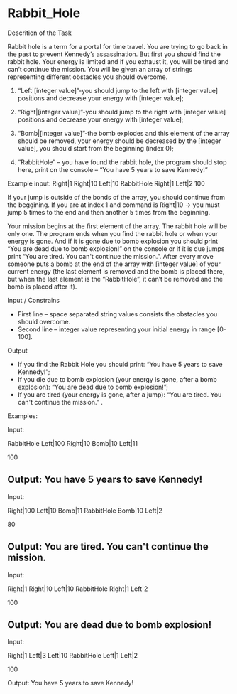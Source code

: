 # Rabbit_Hole
Descrition of the Task

Rabbit hole is a term for a portal for time travel. 
You are trying to go back in the past to prevent Kennedy’s assassination. But first you should find the rabbit hole. Your energy is limited and if you exhaust it, you will be tired and can’t continue the mission.
You will be given an array of strings representing different obstacles you should overcome. 

1.	“Left|[integer value]”-you should jump to the left with [integer value] positions and decrease your energy with [integer value];

2.	“Right|[integer value]”-you should jump to the right with [integer value] positions and decrease your energy with [integer value];

3.	“Bomb|[integer value]”-the bomb explodes and this element of the array should be removed, your energy should be decreased by the [integer value], you should start from the beginning (index 0);

4.	“RabbitHole” – you have found the rabbit hole, the program should stop here, print on the console – “You have 5 years to save Kennedy!”
 
Example input:
Right|1 Right|10 Left|10 RabbitHole Right|1 Left|2
100

If your jump is outside of the bonds of the array, you should continue from the beggining. If you are at index 1 and command is Right|10 -> you must jump 5 times to the end and then another 5 times from the beginning.

Your mission begins at the first element of the array. The rabbit hole will be only one.
The program ends when you find the rabbit hole or when your energy is gone. And if it is gone due to bomb explosion you should print “You are dead due to bomb explosion!” on the console or if it is due jumps print
“You are tired. You can't continue the mission.”.
After every move someone puts a bomb at the end of the array with [integer value] of your current energy (the last element is removed and the bomb is placed there, but when the last element is the “RabbitHole”, it can’t be removed and the bomb is placed after it).

Input / Constrains
- First line – space separated string values consists the obstacles you should overcome.
- Second line – integer value representing your initial energy in range [0-100].

Output
- If you find the Rabbit Hole you should print: “You have 5 years to save Kennedy!”;
- If you die due to bomb explosion (your energy is gone, after a bomb explosion): “You are dead due to bomb explosion!”;
- If you are tired (your energy is gone, after a jump): “You are tired. You can't continue the mission.” .

Examples:

Input:

RabbitHole Left|100 Right|10 Bomb|10 Left|11

100

Output:
You have 5 years to save Kennedy!
----------------------------------------------

Input:

Right|100 Left|10 Bomb|11 RabbitHole Bomb|10 Left|2

80

Output:
You are tired. You can't continue the mission.
----------------------------------------------

Input:

Right|1 Right|10 Left|10 RabbitHole Right|1 Left|2

100

Output:
You are dead due to bomb explosion!
----------------------------------------------

Input:

Right|1 Left|3 Left|10 RabbitHole Left|1 Left|2

100

Output:
You have 5 years to save Kennedy!
